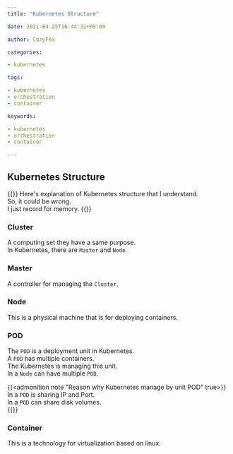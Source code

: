 ```yaml
---
title: "Kubernetes Structure"

date: 2021-04-25T16:44:32+09:00

author: CozyFex

categories:

- kubernetes

tags:

- kubernetes
- orchestration
- container

keywords:

- kubernetes
- orchestration
- container

---
```


## Kubernetes Structure

{{<admonition note>}}
Here's explanation of Kubernetes structure that I understand.\
So, it could be wrong.\
I just record for memory.
{{</admonition>}}

### Cluster

A computing set they have a same purpose.\
In Kubernetes, there are `Master` and `Node`.

### Master

A controller for managing the `Cluster`.

### Node

This is a physical machine that is for deploying containers.

### POD

The `POD` is a deployment unit in Kubernetes.\
A `POD` has multiple containers.\
The Kubernetes is managing this unit.\
In a `Node` can have multiple `POD`.

{{<admonition note "Reason why Kubernetes manage by unit POD" true>}}  
In a `POD` is sharing IP and Port.  
In a `POD` can share disk volumes.  
{{</admonition>}}

### Container

This is a technology for virtualization based on linux.

